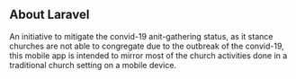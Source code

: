 ## About Laravel

An initiative to mitigate the convid-19 anit-gathering status, as it stance churches are not able
to congregate due to the outbreak of the convid-19, this mobile app is intended to mirror most of the
church activities done in a traditional church setting on a mobile device. 